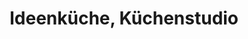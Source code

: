 ---
title: "Ideenküche, Küchenstudio"
url: /landsberg-am-lech/ideenkueche-kuechenstudio/
shop: Küchen
---